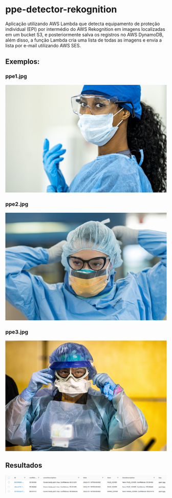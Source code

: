 # ppe-detector-rekognition

Aplicação utilizando AWS Lambda que detecta equipamento de proteção individual (EPI) por intermédio do AWS Rekognition em imagens localizadas em um bucket S3, e posteriormente salva os registros no AWS DynamoDB, além disso, a função Lambda cria uma lista de todas as imagens e envia a lista por e-mail utilizando AWS SES.

## Exemplos:

### ppe1.jpg
![ppe1](https://raw.githubusercontent.com/rafaelbcastilhos/ppe-detector-rekognition/main/src/main/resources/ppe1.jpg)

### ppe2.jpg
![ppe2](https://raw.githubusercontent.com/rafaelbcastilhos/ppe-detector-rekognition/main/src/main/resources/ppe2.jpg)

### ppe3.jpg
![ppe3](https://raw.githubusercontent.com/rafaelbcastilhos/ppe-detector-rekognition/main/src/main/resources/ppe3.jpg)

## Resultados
![Resultados](https://raw.githubusercontent.com/rafaelbcastilhos/ppe-detector-rekognition/main/src/main/resources/resultados.png)
